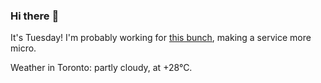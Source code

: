 ### Hi there :wave:

It's Tuesday! I'm probably working for [this bunch](https://github.com/kohofinancial), making a service more micro.

Weather in Toronto: partly cloudy, at +28°C.

